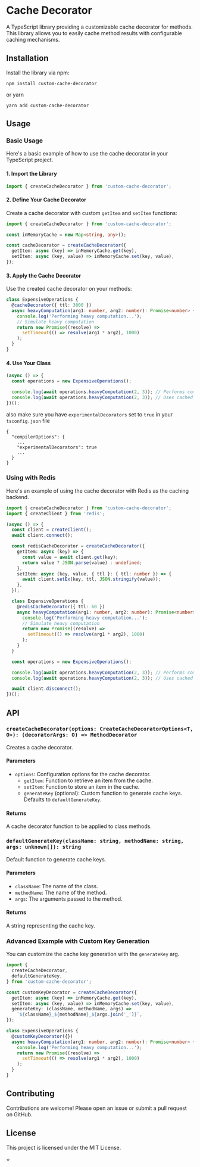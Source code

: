 # Cache Decorator

A TypeScript library providing a customizable cache decorator for methods. This library allows you to easily cache method results with configurable caching mechanisms.

## Installation

Install the library via npm:

```
npm install custom-cache-decorator
```

or yarn

```
yarn add custom-cache-decorator
```

## Usage

### Basic Usage

Here's a basic example of how to use the cache decorator in your TypeScript project.

#### 1. Import the Library

```ts
import { createCacheDecorator } from 'custom-cache-decorator';
```

#### 2. Define Your Cache Decorator

Create a cache decorator with custom `getItem` and `setItem` functions:

```ts
import { createCacheDecorator } from 'custom-cache-decorator';

const inMemoryCache = new Map<string, any>();

const cacheDecorator = createCacheDecorator({
  getItem: async (key) => inMemoryCache.get(key),
  setItem: async (key, value) => inMemoryCache.set(key, value),
});
```

#### 3. Apply the Cache Decorator

Use the created cache decorator on your methods:

```ts
class ExpensiveOperations {
  @cacheDecorator({ ttl: 3000 })
  async heavyComputation(arg1: number, arg2: number): Promise<number> {
    console.log('Performing heavy computation...');
    // Simulate heavy computation
    return new Promise((resolve) =>
      setTimeout(() => resolve(arg1 * arg2), 1000)
    );
  }
}
```

#### 4. Use Your Class

```ts
(async () => {
  const operations = new ExpensiveOperations();

  console.log(await operations.heavyComputation(2, 3)); // Performs computation
  console.log(await operations.heavyComputation(2, 3)); // Uses cached result
})();
```

also make sure you have `experimentalDecorators` set to `true` in your `tsconfig.json` file
```
{
  "compilerOptions": {
    ...
    "experimentalDecorators": true
    ...
  }
}
```
### Using with Redis

Here's an example of using the cache decorator with Redis as the caching backend.

```ts
import { createCacheDecorator } from 'custom-cache-decorator';
import { createClient } from 'redis';

(async () => {
  const client = createClient();
  await client.connect();

  const redisCacheDecorator = createCacheDecorator({
    getItem: async (key) => {
      const value = await client.get(key);
      return value ? JSON.parse(value) : undefined;
    },
    setItem: async (key, value, { ttl }: { ttl: number }) => {
      await client.setEx(key, ttl, JSON.stringify(value));
    },
  });

  class ExpensiveOperations {
    @redisCacheDecorator({ ttl: 60 })
    async heavyComputation(arg1: number, arg2: number): Promise<number> {
      console.log('Performing heavy computation...');
      // Simulate heavy computation
      return new Promise((resolve) =>
        setTimeout(() => resolve(arg1 * arg2), 1000)
      );
    }
  }

  const operations = new ExpensiveOperations();

  console.log(await operations.heavyComputation(2, 3)); // Performs computation
  console.log(await operations.heavyComputation(2, 3)); // Uses cached result

  await client.disconnect();
})();
```

## API

### `createCacheDecorator(options: CreateCacheDecoratorOptions<T, O>): (decoratorArgs: O) => MethodDecorator`

Creates a cache decorator.

#### Parameters

- `options`: Configuration options for the cache decorator.
  - `getItem`: Function to retrieve an item from the cache.
  - `setItem`: Function to store an item in the cache.
  - `generateKey` (optional): Custom function to generate cache keys. Defaults to `defaultGenerateKey`.

#### Returns

A cache decorator function to be applied to class methods.

### `defaultGenerateKey(className: string, methodName: string, args: unknown[]): string`

Default function to generate cache keys.

#### Parameters

- `className`: The name of the class.
- `methodName`: The name of the method.
- `args`: The arguments passed to the method.

#### Returns

A string representing the cache key.

### Advanced Example with Custom Key Generation

You can customize the cache key generation with the `generateKey` arg.

```ts
import {
  createCacheDecorator,
  defaultGenerateKey,
} from 'custom-cache-decorator';

const customKeyDecorator = createCacheDecorator({
  getItem: async (key) => inMemoryCache.get(key),
  setItem: async (key, value) => inMemoryCache.set(key, value),
  generateKey: (className, methodName, args) =>
    `${className}_${methodName}_${args.join('_')}`,
});

class ExpensiveOperations {
  @customKeyDecorator({})
  async heavyComputation(arg1: number, arg2: number): Promise<number> {
    console.log('Performing heavy computation...');
    return new Promise((resolve) =>
      setTimeout(() => resolve(arg1 * arg2), 1000)
    );
  }
}
```

## Contributing

Contributions are welcome! Please open an issue or submit a pull request on GitHub.

## License

This project is licensed under the MIT License.

:star:
